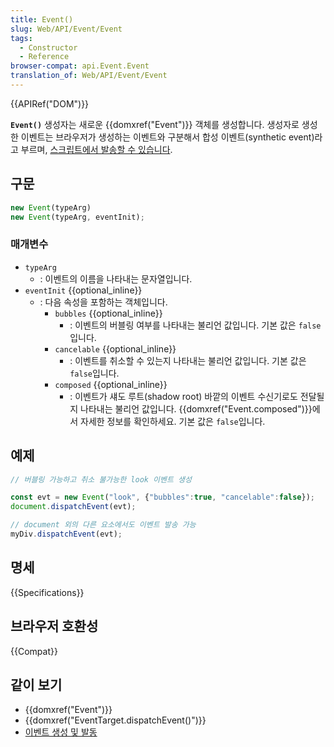 ```yaml
---
title: Event()
slug: Web/API/Event/Event
tags:
  - Constructor
  - Reference
browser-compat: api.Event.Event
translation_of: Web/API/Event/Event
---
```

{{APIRef("DOM")}}

**`Event()`** 생성자는 새로운 {{domxref("Event")}} 객체를 생성합니다. 생성자로 생성한 이벤트는 브라우저가 생성하는 이벤트와 구분해서 합성 이벤트(synthetic event)라고 부르며, [스크립트에서 발송할 수 있습니다](/ko/docs/Web/Events/Creating_and_triggering_events).

## 구문

```js
new Event(typeArg)
new Event(typeArg, eventInit);
```

### 매개변수

- `typeArg`
  - : 이벤트의 이름을 나타내는 문자열입니다.
- `eventInit` {{optional_inline}}
  - : 다음 속성을 포함하는 객체입니다.
    - `bubbles` {{optional_inline}}
      - : 이벤트의 버블링 여부를 나타내는 불리언 값입니다. 기본 값은 `false`입니다.
    - `cancelable` {{optional_inline}}
      - : 이벤트를 취소할 수 있는지 나타내는 불리언 값입니다. 기본 값은 `false`입니다.
    - `composed` {{optional_inline}}
      - : 이벤트가 섀도 루트(shadow root) 바깥의 이벤트 수신기로도 전달될지 나타내는 불리언 값입니다. {{domxref("Event.composed")}}에서 자세한 정보를 확인하세요. 기본 값은 `false`입니다.

## 예제

```js
// 버블링 가능하고 취소 불가능한 look 이벤트 생성

const evt = new Event("look", {"bubbles":true, "cancelable":false});
document.dispatchEvent(evt);

// document 외의 다른 요소에서도 이벤트 발송 가능
myDiv.dispatchEvent(evt);
```

## 명세

{{Specifications}}

## 브라우저 호환성

{{Compat}}

## 같이 보기

- {{domxref("Event")}}
- {{domxref("EventTarget.dispatchEvent()")}}
- [이벤트 생성 및 발동](/en-US/docs/Web/Events/Creating_and_triggering_events)
